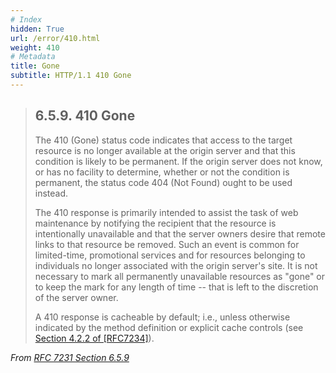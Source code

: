 ```yaml
---
# Index
hidden: True
url: /error/410.html
weight: 410
# Metadata
title: Gone
subtitle: HTTP/1.1 410 Gone
---
```


> ## 6.5.9.  410 Gone
>
> The 410 (Gone) status code indicates that access to the target
> resource is no longer available at the origin server and that this
> condition is likely to be permanent.  If the origin server does not
> know, or has no facility to determine, whether or not the condition
> is permanent, the status code 404 (Not Found) ought to be used
> instead.
>
> The 410 response is primarily intended to assist the task of web
> maintenance by notifying the recipient that the resource is
> intentionally unavailable and that the server owners desire that
> remote links to that resource be removed.  Such an event is common
> for limited-time, promotional services and for resources belonging to
> individuals no longer associated with the origin server's site.  It
> is not necessary to mark all permanently unavailable resources as
> "gone" or to keep the mark for any length of time -- that is left to
> the discretion of the server owner.
>
> A 410 response is cacheable by default; i.e., unless otherwise
> indicated by the method definition or explicit cache controls (see
> [Section 4.2.2 of [RFC7234]](https://tools.ietf.org/html/rfc7234#section-4.2.2)).

<cite>From [RFC 7231 Section 6.5.9](https://tools.ietf.org/html/rfc7231#section-6.5.9)</cite>
